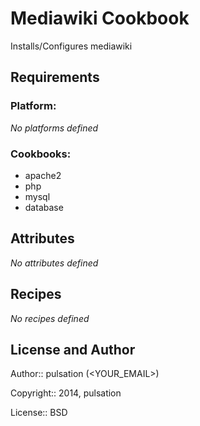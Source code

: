Mediawiki Cookbook
==================

Installs/Configures mediawiki

Requirements
------------

### Platform:

*No platforms defined*

### Cookbooks:

* apache2
* php
* mysql
* database

Attributes
----------

*No attributes defined*

Recipes
-------

*No recipes defined*

License and Author
------------------

Author:: pulsation (<YOUR_EMAIL>)

Copyright:: 2014, pulsation

License:: BSD

